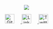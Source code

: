 <p align="center">
  <img src="https://capsule-render.vercel.app/api?type=soft&height=298&color=gradient&text=Hi%20There👋&reversal=false&textBg=false&fontSize=81&animation=twinkling&desc=This%20is%20Omar%20Emad&fontColor=ffffff&descSize=22"/>
</p>
<p align="center">
  <a href="https://github.com/om3x4" target="_blank">
    <img src="https://cdn.jsdelivr.net/npm/simple-icons@v9/icons/github.svg" alt="GitHub" width="30" style="margin-right: 20px;">
  </a>
  <a href="https://linkedin.com/in/yourprofile" target="_blank">
    <img src="https://cdn.jsdelivr.net/npm/simple-icons@v9/icons/linkedin.svg" alt="LinkedIn" width="30" style="margin-right: 20px;">
  </a>
  <a href="https://twitter.com/yourprofile" target="_blank">
    <img src="https://cdn.jsdelivr.net/npm/simple-icons@v9/icons/twitter.svg" alt="Twitter" width="30">
  </a>
</p>
